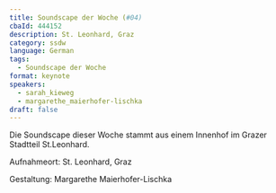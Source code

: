 ```yaml
---
title: Soundscape der Woche (#04)
cbaId: 444152
description: St. Leonhard, Graz
category: ssdw
language: German
tags:
  - Soundscape der Woche
format: keynote
speakers:
  - sarah_kieweg
  - margarethe_maierhofer-lischka
draft: false
---
```

Die Soundscape dieser Woche stammt aus einem Innenhof im Grazer Stadtteil St.Leonhard.

Aufnahmeort: St. Leonhard, Graz

Gestaltung: Margarethe Maierhofer-Lischka


